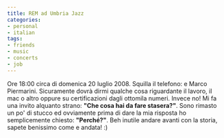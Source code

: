 ```yaml
---
title: REM ad Umbria Jazz
categories:
- personal
- italian
tags:
- friends
- music
- concerts
- job
---
```

Ore 18:00 circa di domenica 20 luglio 2008. Squilla il telefono: e Marco
Piermarini. Sicuramente dovrà dirmi qualche cosa riguardante il lavoro, il mac
o altro oppure su certificazioni dagli ottomila numeri. Invece no! Mi fa una
invito alquanto strano: **"Che cosa hai da fare stasera?"**. Sono rimasto un
po' di stucco ed ovviamente prima di dare la mia risposta ho semplicemente
chiesto: **"Perché?"**. Beh inutile andare avanti con la storia, sapete
benissimo come e andata! :)

